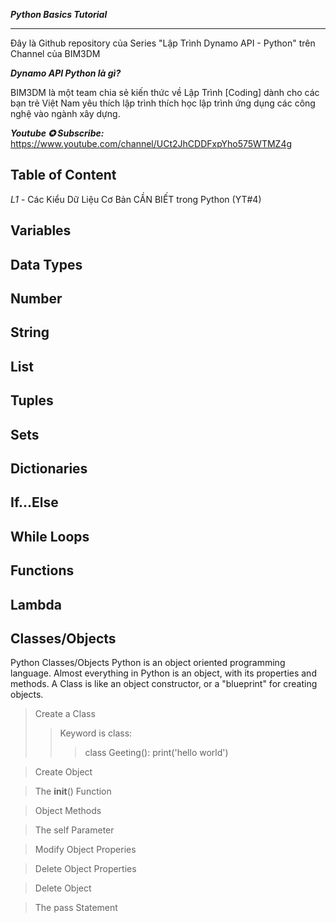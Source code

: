 ***Python Basics Tutorial***
___

Đây là Github repository của Series "Lập Trình Dynamo API - Python" trên Channel của BIM3DM

***Dynamo API Python là gì?***

BIM3DM là một team chia sẻ kiến thức về Lập Trình [Coding] dành cho các bạn trẻ Việt Nam yêu thích lập trình thích học lập trình ứng dụng các công nghệ vào ngành xây dựng.

***Youtube ✪ Subscribe:*** https://www.youtube.com/channel/UCt2JhCDDFxpYho575WTMZ4g

**Table of Content**
---
*L1* - Các Kiểu Dữ Liệu Cơ Bản CẦN BIẾT trong Python (YT#4)

**Variables**
---
**Data Types**
---
**Number**
---
**String**
---
**List**
---
**Tuples**
---
**Sets**
---
**Dictionaries**
---
**If...Else**
---
**While Loops**
---
**Functions**
---
**Lambda**
---
**Classes/Objects**
---
Python Classes/Objects
Python is an object oriented programming language.
Almost everything in Python is an object, with its properties and methods.
A Class is like an object constructor, or a "blueprint" for creating objects.
> Create a Class
>> Keyword is class:
>>> class Geeting():
>>>   print('hello world')

> Create Object

> The __init__() Function

> Object Methods

> The self Parameter

> Modify Object Properies

> Delete Object Properties

> Delete Object

> The pass Statement





